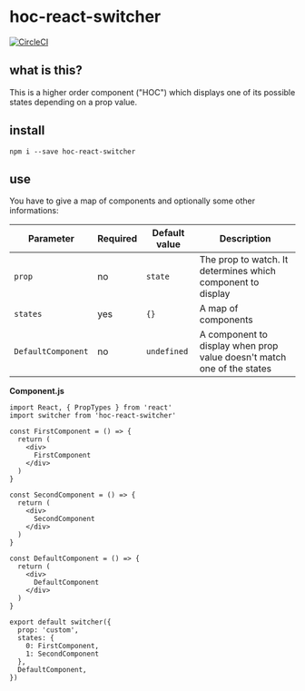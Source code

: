 # hoc-react-switcher

[![CircleCI](https://circleci.com/gh/Zenika/hoc-react-switcher.svg?style=svg)](https://circleci.com/gh/Zenika/hoc-react-switcher)

## what is this?
This is a higher order component ("HOC") which displays one of its possible states depending on a prop value.

## install
`npm i --save hoc-react-switcher`

## use
You have to give a map of components and optionally some other informations:

Parameter | Required | Default value | Description
----------|--------|---------------|-------------
`prop` | no | `state` | The prop to watch. It determines which component to display
`states` | yes | `{}` | A map of components
`DefaultComponent` | no | `undefined` | A component to display when prop value doesn't match one of the states


**Component.js**
```(javascript)
import React, { PropTypes } from 'react'
import switcher from 'hoc-react-switcher'

const FirstComponent = () => {
  return (
    <div>
      FirstComponent
    </div>
  )
}

const SecondComponent = () => {
  return (
    <div>
      SecondComponent
    </div>
  )
}

const DefaultComponent = () => {
  return (
    <div>
      DefaultComponent
    </div>
  )
}

export default switcher({
  prop: 'custom',
  states: {
    0: FirstComponent,
    1: SecondComponent
  },
  DefaultComponent,
})
```
